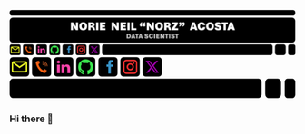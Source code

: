 ![GitHub Profile Header](GitHubProfileHeader.png) <a href = norieneil_acosta@outlook.com> <img src = EmailIcon.png alt = "Email Address" width = "35" height = "35"></a> <a href = 09673581501> <img src = TelephoneIcon.png alt = "Contact Number" width = "35" height = "35"></a> <a href = https://www.linkedin.com/in/norzzielein> <img src = LinkedInIcon.png alt = "LinkedIn Account" width = "35" height = "35"></a> <a href = https://github.com/norzzielein> <img src = GitHubIcon.png alt = "GitHub Account" width = "35" height = "35"></a> <a href = https://www.facebook.com/norzzielein> <img src = FacebookIcon.png alt = "Facebook Account" width = "35" height = "35"></a> <a href = https://www.instagram.com/norzzielein> <img src = InstagramIcon.png alt = "Instagram Account" width = "35" height = "35"></a> <a href = https://twitter.com/norzzielein> <img src = TwitterIcon.png alt = "Twitter Account" width = "35" height = "35"></a> <img src = GitHubProfileTrailer.png alt = "GitHub Profile Trailer" width = "600" height = "35"></a>


### Hi there 👋

<!--
**norzzielein/NORZZIELEIN** is a ✨ _special_ ✨ repository because its `README.md` (this file) appears on your GitHub profile.

Here are some ideas to get you started:

- 🔭 I’m currently working on ...
- 🌱 I’m currently learning ...
- 👯 I’m looking to collaborate on ...
- 🤔 I’m looking for help with ...
- 💬 Ask me about ...
- 📫 How to reach me: ...
- 😄 Pronouns: ...
- ⚡ Fun fact: ...
-->
